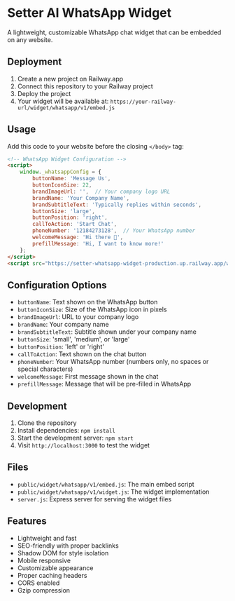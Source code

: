 # Setter AI WhatsApp Widget

A lightweight, customizable WhatsApp chat widget that can be embedded on any website.

## Deployment

1. Create a new project on Railway.app
2. Connect this repository to your Railway project
3. Deploy the project
4. Your widget will be available at: `https://your-railway-url/widget/whatsapp/v1/embed.js`

## Usage

Add this code to your website before the closing `</body>` tag:

```html
<!-- WhatsApp Widget Configuration -->
<script>
    window._whatsappConfig = {
        buttonName: 'Message Us',
        buttonIconSize: 22,
        brandImageUrl: '',  // Your company logo URL
        brandName: 'Your Company Name',
        brandSubtitleText: 'Typically replies within seconds',
        buttonSize: 'large',
        buttonPosition: 'right',
        callToAction: 'Start Chat',
        phoneNumber: '12184273128',  // Your WhatsApp number
        welcomeMessage: 'Hi there 👋',
        prefillMessage: 'Hi, I want to know more!'
    };
</script>
<script src="https://setter-whatsapp-widget-production.up.railway.app/widget/whatsapp/v1/embed.js" async></script>
```

## Configuration Options

- `buttonName`: Text shown on the WhatsApp button
- `buttonIconSize`: Size of the WhatsApp icon in pixels
- `brandImageUrl`: URL to your company logo
- `brandName`: Your company name
- `brandSubtitleText`: Subtitle shown under your company name
- `buttonSize`: 'small', 'medium', or 'large'
- `buttonPosition`: 'left' or 'right'
- `callToAction`: Text shown on the chat button
- `phoneNumber`: Your WhatsApp number (numbers only, no spaces or special characters)
- `welcomeMessage`: First message shown in the chat
- `prefillMessage`: Message that will be pre-filled in WhatsApp

## Development

1. Clone the repository
2. Install dependencies: `npm install`
3. Start the development server: `npm start`
4. Visit `http://localhost:3000` to test the widget

## Files

- `public/widget/whatsapp/v1/embed.js`: The main embed script
- `public/widget/whatsapp/v1/widget.js`: The widget implementation
- `server.js`: Express server for serving the widget files

## Features

- Lightweight and fast
- SEO-friendly with proper backlinks
- Shadow DOM for style isolation
- Mobile responsive
- Customizable appearance
- Proper caching headers
- CORS enabled
- Gzip compression 